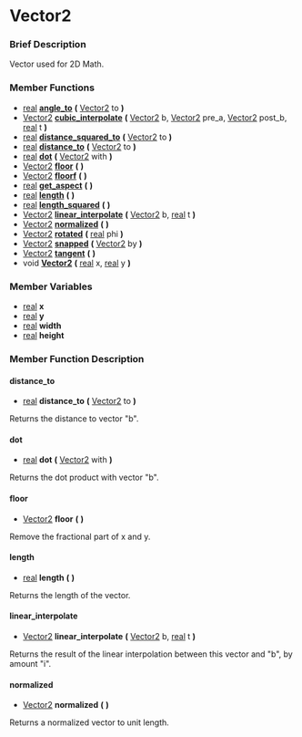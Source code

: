 #  Vector2  

###  Brief Description  
Vector used for 2D Math.

###  Member Functions 
  * [real](class_real)  **[angle_to](#angle_to)**  **(** [Vector2](class_vector2) to  **)**
  * [Vector2](class_vector2)  **[cubic_interpolate](#cubic_interpolate)**  **(** [Vector2](class_vector2) b, [Vector2](class_vector2) pre_a, [Vector2](class_vector2) post_b, [real](class_real) t  **)**
  * [real](class_real)  **[distance_squared_to](#distance_squared_to)**  **(** [Vector2](class_vector2) to  **)**
  * [real](class_real)  **[distance_to](#distance_to)**  **(** [Vector2](class_vector2) to  **)**
  * [real](class_real)  **[dot](#dot)**  **(** [Vector2](class_vector2) with  **)**
  * [Vector2](class_vector2)  **[floor](#floor)**  **(** **)**
  * [Vector2](class_vector2)  **[floorf](#floorf)**  **(** **)**
  * [real](class_real)  **[get_aspect](#get_aspect)**  **(** **)**
  * [real](class_real)  **[length](#length)**  **(** **)**
  * [real](class_real)  **[length_squared](#length_squared)**  **(** **)**
  * [Vector2](class_vector2)  **[linear_interpolate](#linear_interpolate)**  **(** [Vector2](class_vector2) b, [real](class_real) t  **)**
  * [Vector2](class_vector2)  **[normalized](#normalized)**  **(** **)**
  * [Vector2](class_vector2)  **[rotated](#rotated)**  **(** [real](class_real) phi  **)**
  * [Vector2](class_vector2)  **[snapped](#snapped)**  **(** [Vector2](class_vector2) by  **)**
  * [Vector2](class_vector2)  **[tangent](#tangent)**  **(** **)**
  * void  **[Vector2](#Vector2)**  **(** [real](class_real) x, [real](class_real) y  **)**

###  Member Variables  
  * [real](class_real) **x**
  * [real](class_real) **y**
  * [real](class_real) **width**
  * [real](class_real) **height**

###  Member Function Description  

#### <a name="distance_to">distance_to</a>
  * [real](class_real)  **distance_to**  **(** [Vector2](class_vector2) to  **)**

Returns the distance to vector "b".

#### <a name="dot">dot</a>
  * [real](class_real)  **dot**  **(** [Vector2](class_vector2) with  **)**

Returns the dot product with vector "b".

#### <a name="floor">floor</a>
  * [Vector2](class_vector2)  **floor**  **(** **)**

Remove the fractional part of x and y.

#### <a name="length">length</a>
  * [real](class_real)  **length**  **(** **)**

Returns the length of the vector.

#### <a name="linear_interpolate">linear_interpolate</a>
  * [Vector2](class_vector2)  **linear_interpolate**  **(** [Vector2](class_vector2) b, [real](class_real) t  **)**

Returns the result of the linear interpolation between this vector and "b", by amount "i".

#### <a name="normalized">normalized</a>
  * [Vector2](class_vector2)  **normalized**  **(** **)**

Returns a normalized vector to unit length.
